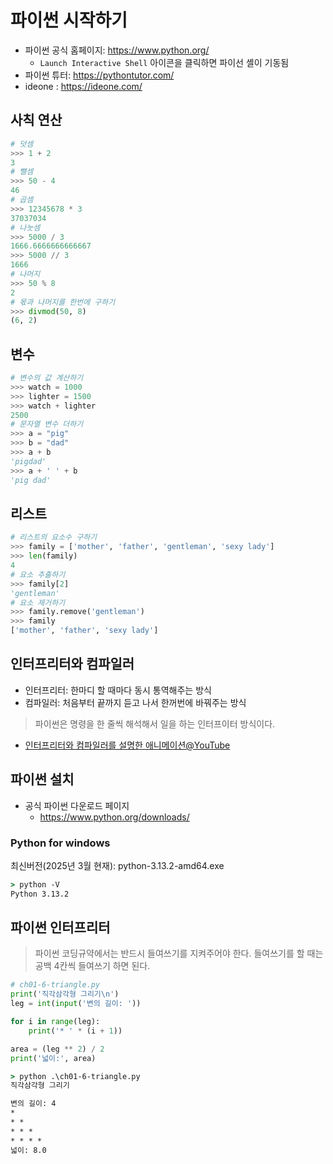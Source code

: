 # 파이썬 시작하기

 * 파이썬 공식 홈페이지: https://www.python.org/
   - `Launch Interactive Shell` 아이콘을 클릭하면 파이선 셸이 기동됨
 * 파이썬 튜터: https://pythontutor.com/
 * ideone : https://ideone.com/

## 사칙 연산

```py
# 덧셈
>>> 1 + 2
3
# 뺄셈
>>> 50 - 4
46
# 곱셈
>>> 12345678 * 3
37037034
# 나눗셈
>>> 5000 / 3
1666.6666666666667
>>> 5000 // 3
1666
# 나머지
>>> 50 % 8
2
# 몫과 나머지를 한번에 구하기
>>> divmod(50, 8)
(6, 2)
```

## 변수
```py
# 변수의 값 계산하기
>>> watch = 1000
>>> lighter = 1500
>>> watch + lighter
2500
# 문자열 변수 더하기
>>> a = "pig"
>>> b = "dad"
>>> a + b
'pigdad'
>>> a + ' ' + b
'pig dad'
```

## 리스트

```py
# 리스트의 요소수 구하기
>>> family = ['mother', 'father', 'gentleman', 'sexy lady']
>>> len(family)
4
# 요소 추출하기
>>> family[2]
'gentleman'
# 요소 제거하기
>>> family.remove('gentleman')
>>> family
['mother', 'father', 'sexy lady']
```
## 인터프리터와 컴파일러

 * 인터프리터: 한마디 할 때마다 동시 통역해주는 방식
 * 컴파일러: 처음부터 끝까지 듣고 나서 한꺼번에 바꿔주는 방식

 > 파이썬은 명령을 한 줄씩 해석해서 일을 하는 인터프이터 방식이다.

 * [인터프리터와 컴파일러를 설명한 애니메이션@YouTube](https://youtu.be/Dx2tSsd3aFc)

## 파이썬 설치

 * 공식 파이썬 다운로드 페이지
   - https://www.python.org/downloads/

### Python for windows

최신버전(2025년 3월 현재): python-3.13.2-amd64.exe

```cmd
> python -V
Python 3.13.2
```

## 파이썬 인터프리터

> 파이썬 코딩규약에서는 반드시 들여쓰기를 지켜주어야 한다. 들여쓰기를 할 때는 공백 4칸씩 들여쓰기 하면 된다.

```py
# ch01-6-triangle.py
print('직각삼각형 그리기\n')
leg = int(input('변의 길이: '))

for i in range(leg):
    print('* ' * (i + 1))

area = (leg ** 2) / 2
print('넓이:', area)
```

```cmd
> python .\ch01-6-triangle.py
직각삼각형 그리기

변의 길이: 4
*
* *
* * *
* * * *
넓이: 8.0
```
